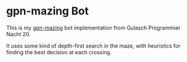 # gpn-mazing Bot

This is my [gpn-mazing](https://github.com/freehuntx/gpn-mazing) bot implementation from Gulasch Programmier Nacht 20.

It uses some kind of depth-first search in the maze, with heuristics for finding the best decision at each crossing.
